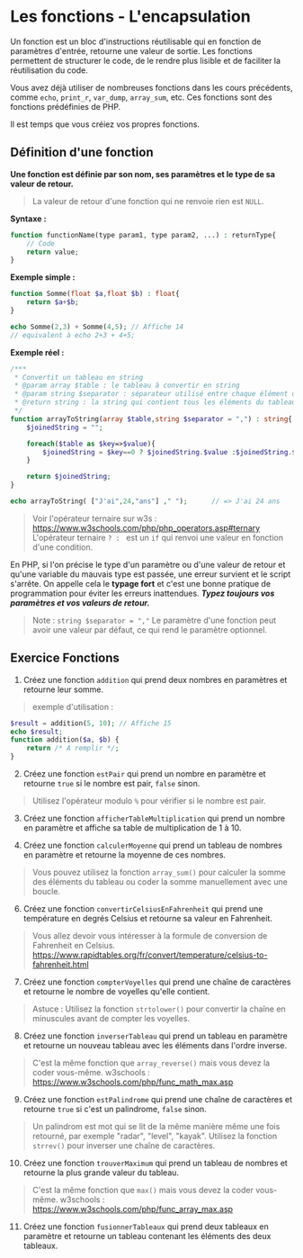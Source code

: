 # Les fonctions - L'encapsulation
Un fonction est un bloc d'instructions réutilisable qui en fonction de paramètres d'entrée, retourne une valeur de sortie. Les fonctions permettent de structurer le code, de le rendre plus lisible et de faciliter la réutilisation du code.

Vous avez déjà utiliser de nombreuses fonctions dans les cours précédents, comme `echo`, `print_r`, `var_dump`, `array_sum`, etc. Ces fonctions sont des fonctions prédéfinies de PHP.

Il est temps que vous créiez vos propres fonctions.

## Définition d'une fonction
**Une fonction est définie par son nom, ses paramètres et le type de sa valeur de retour.**

> La valeur de retour d'une fonction qui ne renvoie rien est `NULL`.

**Syntaxe :**
```php
function functionName(type param1, type param2, ...) : returnType{
    // Code
    return value;
}
```

**Exemple simple :**
```php
function Somme(float $a,float $b) : float{
    return $a+$b;
}

echo Somme(2,3) + Somme(4,5); // Affiche 14
// equivalent à echo 2+3 + 4+5;
```

**Exemple réel :**
```php
/***
 * Convertit un tableau en string
 * @param array $table : le tableau à convertir en string
 * @param string $separator : séparateur utilisé entre chaque élément du tableau, par défaut ","
 * @return string : la string qui contient tous les éléments du tableau.
 */
function arrayToString(array $table,string $separator = ",") : string{
    $joinedString = "";

    foreach($table as $key=>$value){
        $joinedString = $key==0 ? $joinedString.$value :$joinedString.$separator.$value;
    }

    return $joinedString;
}

echo arrayToString( ["J'ai",24,"ans"] ," ");      // => J'ai 24 ans
```
> Voir l'opérateur ternaire sur w3s : https://www.w3schools.com/php/php_operators.asp#ternary
> L'opérateur ternaire `? : ` est un `if`  qui renvoi une valeur en fonction d'une condition.

En PHP, si l'on précise le type d'un paramètre ou d'une valeur de retour et qu'une variable du mauvais type est passée, une erreur survient et le script s'arrête. On appelle cela le **typage fort** et c'est une bonne pratique de programmation pour éviter les erreurs inattendues. ***Typez toujours vos paramètres et vos valeurs de retour.***

> Note : `string $separator = ","`
> Le paramètre d'une fonction peut avoir une valeur par défaut, ce qui rend le paramètre optionnel.

<!-- ## Exemple structure d'un programme simple

Voici une programme de caisse enregistreuse qui enrgistre dans un fichier les ventes d'un magasin. Il utilise des fonctions pour encapsuler la logique d'enregistrement dans le fichier pour rendre le code compréhensible et réutilisable. -->
<!-- TODO ADD EXERCICES -->

<!-- 
```php
 -->

 ## Exercice Fonctions

1. Créez une fonction `addition` qui prend deux nombres en paramètres et retourne leur somme.
> exemple d'utilisation :
```php
$result = addition(5, 10); // Affiche 15
echo $result;
function addition($a, $b) {
    return /* A remplir */;
}
```

2. Créez une fonction `estPair` qui prend un nombre en paramètre et retourne `true` si le nombre est pair, `false` sinon.
> Utilisez l'opérateur modulo `%` pour vérifier si le nombre est pair.

3. Créez une fonction `afficherTableMultiplication` qui prend un nombre en paramètre et affiche sa table de multiplication de 1 à 10.

4. Créez une fonction `calculerMoyenne` qui prend un tableau de nombres en paramètre et retourne la moyenne de ces nombres.
>Vous pouvez utilisez la fonction `array_sum()` pour calculer la somme des éléments du tableau ou coder la somme manuellement avec une boucle.

6. Créez une fonction `convertirCelsiusEnFahrenheit` qui prend une température en degrés Celsius et retourne sa valeur en Fahrenheit.
> Vous allez devoir vous intéresser à la formule de conversion de Fahrenheit en Celsius.
> https://www.rapidtables.org/fr/convert/temperature/celsius-to-fahrenheit.html

7. Créez une fonction `compterVoyelles` qui prend une chaîne de caractères et retourne le nombre de voyelles qu'elle contient.
> Astuce : Utilisez la fonction `strtolower()` pour convertir la chaîne en minuscules avant de compter les voyelles.

8. Créez une fonction `inverserTableau` qui prend un tableau en paramètre et retourne un nouveau tableau avec les éléments dans l'ordre inverse.
> C'est la même fonction que `array_reverse()` mais vous devez la coder vous-même.
> w3schools : https://www.w3schools.com/php/func_math_max.asp

9. Créez une fonction `estPalindrome` qui prend une chaîne de caractères et retourne `true` si c'est un palindrome, `false` sinon.
> Un palindrom est mot qui se lit de la même manière même une fois retourné, par exemple "radar", "level", "kayak".
> Utilisez la fonction `strrev()` pour inverser une chaîne de caractères.

10. Créez une fonction `trouverMaximum` qui prend un tableau de nombres et retourne la plus grande valeur du tableau.
> C'est la même fonction que `max()` mais vous devez la coder vous-même.
> w3schools : https://www.w3schools.com/php/func_array_max.asp

11. Créez une fonction `fusionnerTableaux` qui prend deux tableaux en paramètre et retourne un tableau contenant les éléments des deux tableaux.
